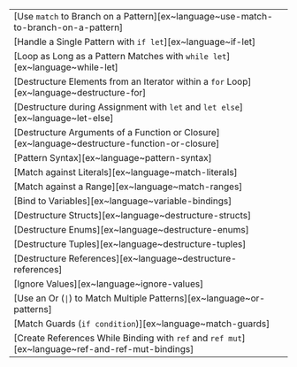||
|--------|
| [Use `match` to Branch on a Pattern][ex~language~use-match-to-branch-on-a-pattern] |
| [Handle a Single Pattern with `if let`][ex~language~if-let] |
| [Loop as Long as a Pattern Matches with `while let`][ex~language~while-let] |
| [Destructure Elements from an Iterator within a `for` Loop][ex~language~destructure-for] |
| [Destructure during Assignment with `let` and `let else`][ex~language~let-else] |
| [Destructure Arguments of a Function or Closure][ex~language~destructure-function-or-closure] |
| [Pattern Syntax][ex~language~pattern-syntax] |
| [Match against Literals][ex~language~match-literals] |
| [Match against a Range][ex~language~match-ranges] |
| [Bind to Variables][ex~language~variable-bindings] |
| [Destructure Structs][ex~language~destructure-structs] |
| [Destructure Enums][ex~language~destructure-enums] |
| [Destructure Tuples][ex~language~destructure-tuples] |
| [Destructure References][ex~language~destructure-references] |
| [Ignore Values][ex~language~ignore-values] |
| [Use an Or (`\|`) to Match Multiple Patterns][ex~language~or-patterns] |
| [Match Guards (`if condition`)][ex~language~match-guards] |
| [Create References While Binding with `ref` and `ref mut`][ex~language~ref-and-ref-mut-bindings] |
